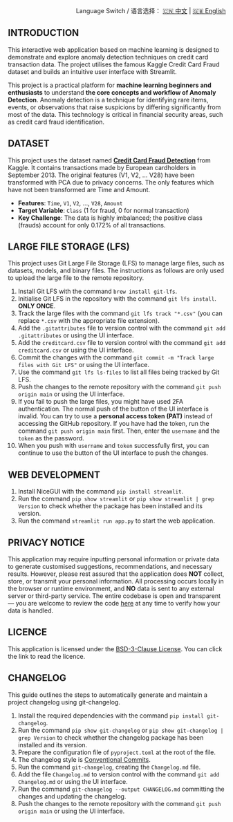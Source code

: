 <p align="right">
  Language Switch / 语言选择：
  <a href="./README.zh-CN.md">🇨🇳 中文</a> | <a href="./README.md">🇬🇧 English</a>
</p>

**INTRODUCTION**
---
This interactive web application based on machine learning is designed to demonstrate and explore anomaly detection
techniques on credit card transaction data. The project utilises the famous Kaggle Credit Card Fraud dataset and builds
an intuitive user interface with Streamlit.

This project is a practical platform for **machine learning beginners and enthusiasts** to understand **the core
concepts and workflow of Anomaly Detection**. Anomaly detection is a technique for identifying rare items, events, or
observations that raise suspicions by differing significantly from most of the data. This technology is critical
in financial security areas, such as credit card fraud identification.

**DATASET**
---
This project uses the dataset named
**[Credit Card Fraud Detection](https://www.kaggle.com/datasets/mlg-ulb/creditcardfraud/data)** from Kaggle. It contains
transactions made by European cardholders in September 2013. The original features (V1, V2, ... V28) have been
transformed with PCA due to privacy concerns. The only features which have not been transformed are Time and Amount.

+ **Features**: `Time`, `V1`, `V2`, ..., `V28`, `Amount`
+ **Target Variable**: `Class` (1 for fraud, 0 for normal transaction)
+ **Key Challenge**: The data is highly imbalanced; the positive class (frauds) account for only 0.172% of all
  transactions.

**LARGE FILE STORAGE (LFS)**
---
This project uses Git Large File Storage (LFS) to manage large files, such as datasets, models, and binary files. The
instructions as follows are only used to upload the large file to the remote repository.

1. Install Git LFS with the command `brew install git-lfs`.
2. Initialise Git LFS in the repository with the command `git lfs install`. **ONLY ONCE**.
3. Track the large files with the command `git lfs track "*.csv"` (you can replace `*.csv` with the appropriate file
   extension).
4. Add the `.gitattributes` file to version control with the command `git add .gitattributes` or using the UI interface.
5. Add the `creditcard.csv` file to version control with the command `git add creditcard.csv` or using the UI interface.
6. Commit the changes with the command `git commit -m "Track large files with Git LFS"` or using the UI interface.
7. Use the command `git lfs ls-files` to list all files being tracked by Git LFS.
8. Push the changes to the remote repository with the command `git push origin main` or using the UI interface.
9. If you fail to push the large files, you might have used 2FA authentication. The normal push of the button of the
   UI interface is invalid. You can try to use a **personal access token (PAT)** instead of accessing the GitHub
   repository. If you have had the token, run the command `git push origin main` first. Then, enter the `username` and
   the `token`
   as the password.
10. When you push with `username` and `token` successfully first, you can continue to use the button of the UI interface
    to push the changes.

**WEB DEVELOPMENT**
---

1. Install NiceGUI with the command `pip install streamlit`.
2. Run the command `pip show streamlit` or `pip show streamlit | grep Version` to check whether the package has been
   installed and its version.
3. Run the command `streamlit run app.py` to start the web application.

**PRIVACY NOTICE**
---
This application may require inputting personal information or private data to generate customised suggestions,
recommendations, and necessary results. However, please rest assured that the application does **NOT** collect, store,
or transmit your personal information. All processing occurs locally in the browser or runtime environment, and **NO**
data is sent to any external server or third-party service. The entire codebase is open and transparent — you are
welcome to review the code [here](./) at any time to verify how your data is handled.

**LICENCE**
---
This application is licensed under the [BSD-3-Clause License](LICENSE). You can click the link to read the licence.

**CHANGELOG**
---
This guide outlines the steps to automatically generate and maintain a project changelog using git-changelog.

1. Install the required dependencies with the command `pip install git-changelog`.
2. Run the command `pip show git-changelog` or `pip show git-changelog | grep Version` to check whether the changelog
   package has been installed and its version.
3. Prepare the configuration file of `pyproject.toml` at the root of the file.
4. The changelog style is [Conventional Commits](https://www.conventionalcommits.org/en/v1.0.0/).
5. Run the command `git-changelog`, creating the `Changelog.md` file.
6. Add the file `Changelog.md` to version control with the command `git add Changelog.md` or using the UI interface.
7. Run the command `git-changelog --output CHANGELOG.md` committing the changes and updating the changelog.
8. Push the changes to the remote repository with the command `git push origin main` or using the UI interface.

